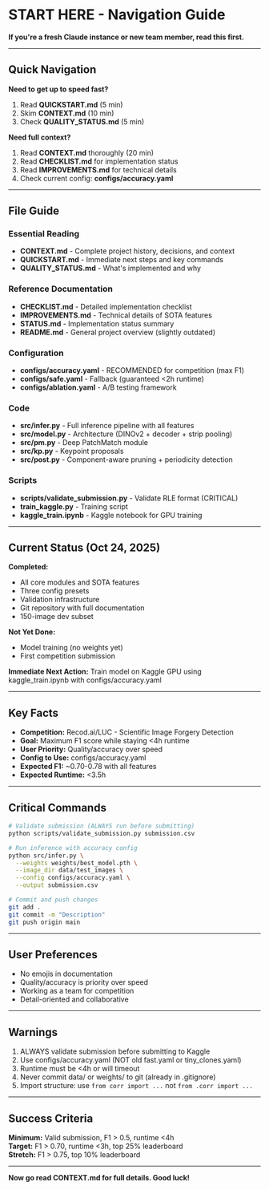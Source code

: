 # START HERE - Navigation Guide

**If you're a fresh Claude instance or new team member, read this first.**

---

## Quick Navigation

**Need to get up to speed fast?**
1. Read **QUICKSTART.md** (5 min)
2. Skim **CONTEXT.md** (10 min)
3. Check **QUALITY_STATUS.md** (5 min)

**Need full context?**
1. Read **CONTEXT.md** thoroughly (20 min)
2. Read **CHECKLIST.md** for implementation status
3. Read **IMPROVEMENTS.md** for technical details
4. Check current config: **configs/accuracy.yaml**

---

## File Guide

### Essential Reading
- **CONTEXT.md** - Complete project history, decisions, and context
- **QUICKSTART.md** - Immediate next steps and key commands
- **QUALITY_STATUS.md** - What's implemented and why

### Reference Documentation
- **CHECKLIST.md** - Detailed implementation checklist
- **IMPROVEMENTS.md** - Technical details of SOTA features
- **STATUS.md** - Implementation status summary
- **README.md** - General project overview (slightly outdated)

### Configuration
- **configs/accuracy.yaml** - RECOMMENDED for competition (max F1)
- **configs/safe.yaml** - Fallback (guaranteed <2h runtime)
- **configs/ablation.yaml** - A/B testing framework

### Code
- **src/infer.py** - Full inference pipeline with all features
- **src/model.py** - Architecture (DINOv2 + decoder + strip pooling)
- **src/pm.py** - Deep PatchMatch module
- **src/kp.py** - Keypoint proposals
- **src/post.py** - Component-aware pruning + periodicity detection

### Scripts
- **scripts/validate_submission.py** - Validate RLE format (CRITICAL)
- **train_kaggle.py** - Training script
- **kaggle_train.ipynb** - Kaggle notebook for GPU training

---

## Current Status (Oct 24, 2025)

**Completed:**
- All core modules and SOTA features
- Three config presets
- Validation infrastructure
- Git repository with full documentation
- 150-image dev subset

**Not Yet Done:**
- Model training (no weights yet)
- First competition submission

**Immediate Next Action:**
Train model on Kaggle GPU using kaggle_train.ipynb with configs/accuracy.yaml

---

## Key Facts

- **Competition:** Recod.ai/LUC - Scientific Image Forgery Detection
- **Goal:** Maximum F1 score while staying <4h runtime
- **User Priority:** Quality/accuracy over speed
- **Config to Use:** configs/accuracy.yaml
- **Expected F1:** ~0.70-0.78 with all features
- **Expected Runtime:** <3.5h

---

## Critical Commands

```bash
# Validate submission (ALWAYS run before submitting)
python scripts/validate_submission.py submission.csv

# Run inference with accuracy config
python src/infer.py \
  --weights weights/best_model.pth \
  --image_dir data/test_images \
  --config configs/accuracy.yaml \
  --output submission.csv

# Commit and push changes
git add .
git commit -m "Description"
git push origin main
```

---

## User Preferences

- No emojis in documentation
- Quality/accuracy is priority over speed
- Working as a team for competition
- Detail-oriented and collaborative

---

## Warnings

1. ALWAYS validate submission before submitting to Kaggle
2. Use configs/accuracy.yaml (NOT old fast.yaml or tiny_clones.yaml)
3. Runtime must be <4h or will timeout
4. Never commit data/ or weights/ to git (already in .gitignore)
5. Import structure: use `from corr import ...` not `from .corr import ...`

---

## Success Criteria

**Minimum:** Valid submission, F1 > 0.5, runtime <4h  
**Target:** F1 > 0.70, runtime <3h, top 25% leaderboard  
**Stretch:** F1 > 0.75, top 10% leaderboard

---

**Now go read CONTEXT.md for full details. Good luck!**
